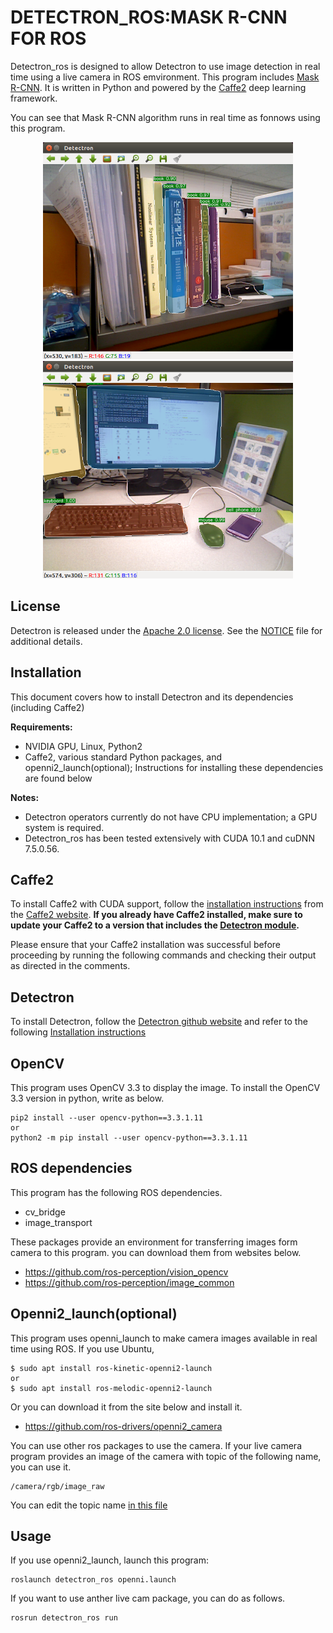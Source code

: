 # DETECTRON_ROS:MASK R-CNN FOR ROS

 Detectron_ros is designed to allow Detectron to use image detection in real time using a live camera in ROS emvironment. This program includes [Mask R-CNN](https://arxiv.org/abs/1703.06870). It is written in Python and powered by the [Caffe2](https://github.com/caffe2/caffe2) deep learning framework.

You can see that Mask R-CNN algorithm runs in real time as fonnows using this program.
<div align="center">
  <img src="demo/detectron_ros1.png" width="400px"/>
  <img src="demo/detectron_ros2.png" width="400px"/>
</div>

## License

Detectron is released under the [Apache 2.0 license](https://github.com/facebookresearch/detectron/blob/master/LICENSE). See the [NOTICE](https://github.com/facebookresearch/detectron/blob/master/NOTICE) file for additional details.

## Installation

This document covers how to install Detectron and its dependencies (including Caffe2)

**Requirements:**

- NVIDIA GPU, Linux, Python2
- Caffe2, various standard Python packages, and openni2_launch(optional); Instructions for installing these dependencies are found below

**Notes:**

- Detectron operators currently do not have CPU implementation; a GPU system is required.
- Detectron_ros has been tested extensively with CUDA 10.1 and cuDNN 7.5.0.56.

## Caffe2

To install Caffe2 with CUDA support, follow the [installation instructions](https://caffe2.ai/docs/getting-started.html) from the [Caffe2 website](https://caffe2.ai/). **If you already have Caffe2 installed, make sure to update your Caffe2 to a version that includes the [Detectron module](https://github.com/pytorch/pytorch/tree/master/modules/detectron).**

Please ensure that your Caffe2 installation was successful before proceeding by running the following commands and checking their output as directed in the comments.


## Detectron

To install Detectron, follow the [Detectron github website](https://github.com/facebookresearch/Detectron/) and refer to the following [Installation instructions](https://github.com/facebookresearch/Detectron/blob/master/INSTALL.md)

## OpenCV

This program uses OpenCV 3.3 to display the image. To install the OpenCV 3.3 version in python, write as below.
```
pip2 install --user opencv-python==3.3.1.11
or
python2 -m pip install --user opencv-python==3.3.1.11
```

## ROS dependencies

This program has the following ROS dependencies.
- cv_bridge
- image_transport

These packages provide an environment for transferring images form camera to this program. you can download them from websites below.
- https://github.com/ros-perception/vision_opencv
- https://github.com/ros-perception/image_common


## Openni2_launch(optional)

This program uses openni_launch to make camera images available in real time using ROS.
If you use Ubuntu,
```
$ sudo apt install ros-kinetic-openni2-launch
or
$ sudo apt install ros-melodic-openni2-launch
```

Or you can download it from the site below and install it.
- https://github.com/ros-drivers/openni2_camera

You can use other ros packages to use the camera. If your live camera program provides an image of the camera with topic of the following name, you can use it.
```
/camera/rgb/image_raw
```
You can edit the topic name [in this file](https://github.com/justice-suri/detectron_ros/blob/master/src/detectron_ros/run)

## Usage

If you use openni2_launch, launch this program:
```
roslaunch detectron_ros openni.launch
```

If you want to use anther live cam package, you can do as follows.
```
rosrun detectron_ros run
```


